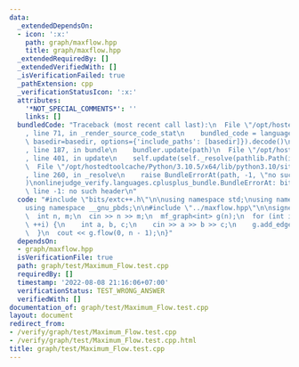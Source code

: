```yaml
---
data:
  _extendedDependsOn:
  - icon: ':x:'
    path: graph/maxflow.hpp
    title: graph/maxflow.hpp
  _extendedRequiredBy: []
  _extendedVerifiedWith: []
  _isVerificationFailed: true
  _pathExtension: cpp
  _verificationStatusIcon: ':x:'
  attributes:
    '*NOT_SPECIAL_COMMENTS*': ''
    links: []
  bundledCode: "Traceback (most recent call last):\n  File \"/opt/hostedtoolcache/Python/3.10.5/x64/lib/python3.10/site-packages/onlinejudge_verify/documentation/build.py\"\
    , line 71, in _render_source_code_stat\n    bundled_code = language.bundle(stat.path,\
    \ basedir=basedir, options={'include_paths': [basedir]}).decode()\n  File \"/opt/hostedtoolcache/Python/3.10.5/x64/lib/python3.10/site-packages/onlinejudge_verify/languages/cplusplus.py\"\
    , line 187, in bundle\n    bundler.update(path)\n  File \"/opt/hostedtoolcache/Python/3.10.5/x64/lib/python3.10/site-packages/onlinejudge_verify/languages/cplusplus_bundle.py\"\
    , line 401, in update\n    self.update(self._resolve(pathlib.Path(included), included_from=path))\n\
    \  File \"/opt/hostedtoolcache/Python/3.10.5/x64/lib/python3.10/site-packages/onlinejudge_verify/languages/cplusplus_bundle.py\"\
    , line 260, in _resolve\n    raise BundleErrorAt(path, -1, \"no such header\"\
    )\nonlinejudge_verify.languages.cplusplus_bundle.BundleErrorAt: bits/extc++.h:\
    \ line -1: no such header\n"
  code: "#include \"bits/extc++.h\"\n\nusing namespace std;\nusing namespace __gnu_cxx;\n\
    using namespace __gnu_pbds;\n\n#include \"../maxflow.hpp\"\n\nsigned main() {\n\
    \  int n, m;\n  cin >> n >> m;\n  mf_graph<int> g(n);\n  for (int i = 0; i < m;\
    \ ++i) {\n    int a, b, c;\n    cin >> a >> b >> c;\n    g.add_edge(a, b, c);\n\
    \  }\n  cout << g.flow(0, n - 1);\n}"
  dependsOn:
  - graph/maxflow.hpp
  isVerificationFile: true
  path: graph/test/Maximum_Flow.test.cpp
  requiredBy: []
  timestamp: '2022-08-08 21:16:06+07:00'
  verificationStatus: TEST_WRONG_ANSWER
  verifiedWith: []
documentation_of: graph/test/Maximum_Flow.test.cpp
layout: document
redirect_from:
- /verify/graph/test/Maximum_Flow.test.cpp
- /verify/graph/test/Maximum_Flow.test.cpp.html
title: graph/test/Maximum_Flow.test.cpp
---
```

